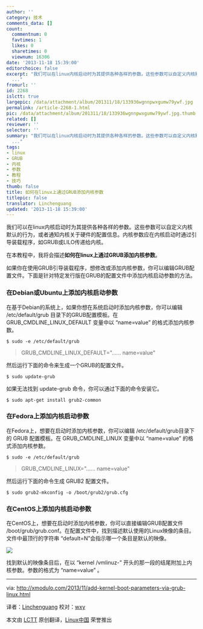 ```yaml
---
author: ''
category: 技术
comments_data: []
count:
  commentnum: 0
  favtimes: 1
  likes: 0
  sharetimes: 0
  viewnum: 16306
date: '2013-11-18 15:39:00'
editorchoice: false
excerpt: "我们可以在linux内核启动时为其提供各种各样的参数。这些参数可以自定义内核默认的行为，或者通知内核关于硬件的配置信息。内核参数应在内核启动时通过引导装载程序，如GRUB或LILO传递给内核。\r\n在本教程中，我将会描
  ..."
fromurl: ''
id: 2268
islctt: true
largepic: /data/attachment/album/201311/18/133936wgnnpwxgumw79ywf.jpg
permalink: /article-2268-1.html
pic: /data/attachment/album/201311/18/133936wgnnpwxgumw79ywf.jpg.thumb.jpg
related: []
reviewer: ''
selector: ''
summary: "我们可以在linux内核启动时为其提供各种各样的参数。这些参数可以自定义内核默认的行为，或者通知内核关于硬件的配置信息。内核参数应在内核启动时通过引导装载程序，如GRUB或LILO传递给内核。\r\n在本教程中，我将会描
  ..."
tags:
- linux
- GRUB
- 内核
- 参数
- 教程
- 技巧
thumb: false
title: 如何在linux上通过GRUB添加内核参数
titlepic: false
translator: Linchenguang
updated: '2013-11-18 15:39:00'
---
```


我们可以在linux内核启动时为其提供各种各样的参数。这些参数可以自定义内核默认的行为，或者通知内核关于硬件的配置信息。内核参数应在内核启动时通过引导装载程序，如GRUB或LILO传递给内核。


在本教程中，我将会描述**如何在linux上通过GRUB添加内核参数**。


如果你在使用GRUB引导装载程序，想修改或添加内核参数，你可以编辑GRUB配置文件。下面是针对特定发行版在GRUB的配置文件中添加内核启动参数的方法。


### 在Debian或Ubuntu上添加内核启动参数


在基于Debian的系统上，如果你想在系统启动时添加内核参数，你可以编辑 /etc/default/grub 目录下的GRUB配置模板。在 GRUB\_CMDLINE\_LINUX\_DEFAULT 变量中以 “name=value” 的格式添加内核参数。



```
$ sudo -e /etc/default/grub 
```


> 
> GRUB\_CMDLINE\_LINUX\_DEFAULT="...... name=value"
> 
> 
> 


然后运行下面的命令来生成一个GRUB的配置文件。



```
$ sudo update-grub 
```

如果无法找到 update-grub 命令，你可以通过下面的命令安装它。



```
$ sudo apt-get install grub2-common 
```

### 在Fedora上添加内核启动参数


在Fedora上，想要在启动时添加内核参数，你可以编辑 /etc/default/grub目录下的 GRUB 配置模板。在 GRUB\_CMDLINE\_LINUX 变量中以 “name=value” 的格式添加内核参数。



```
$ sudo -e /etc/default/grub 
```


> 
> GRUB\_CMDLINE\_LINUX="...... name=value"
> 
> 
> 


然后运行下面的命令生成 GRUB2 配置文件。



```
$ sudo grub2-mkconfig -o /boot/grub2/grub.cfg 
```

### 在CentOS上添加内核启动参数


在CentOS上，想要在启动时添加内核参数，你可以直接编辑GRUB配置文件 /boot/grub/grub.conf。在配置文件中，找到描述默认使用的Linux映像的条目。文件中最顶行的字符串 “default=N”会指示哪一个条目是默认的映像。


[![](/data/attachment/album/201311/18/133936wgnnpwxgumw79ywf.jpg)](http://www.flickr.com/photos/xmodulo/10618657834/)


找到默认的映像条目后，在以 “kernel /vmlinuz-” 开头的那一段的结尾附加上内核参数。参数的格式为 “name=value” 。




---


via: <http://xmodulo.com/2013/11/add-kernel-boot-parameters-via-grub-linux.html>


译者：[Linchenguang](https://github.com/Linchenguang) 校对：[wxy](https://github.com/wxy)


本文由 [LCTT](https://github.com/LCTT/TranslateProject) 原创翻译，[Linux中国](http://linux.cn/) 荣誉推出